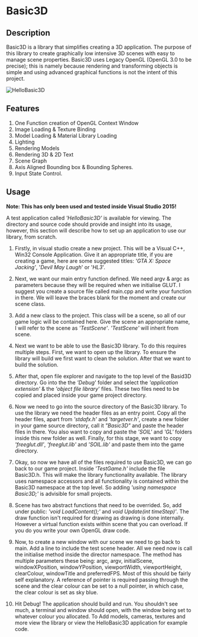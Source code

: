 # Basic3D

## Description
Basic3D is a library that simplifies creating a 3D application. The purpose of this library to create graphically low intensive 3D scenes with easy to manage scene properties. Basic3D uses Legacy OpenGL (OpenGL 3.0 to be precise); this is namely because rendering and transforming objects is simple and using advanced graphical functions is not the intent of this project. 

![HelloBasic3D](https://github.com/chompAR/Basic3D/blob/master/2017-02-21.png)

## Features
1. One Function creation of OpenGL Context Window
2. Image Loading & Texture Binding
3. Model Loading & Material Library Loading
4. Lighting
5. Rendering Models
6. Rendering 3D & 2D Text
7. Scene Graph
8. Axis Aligned Bounding box & Bounding Spheres.
9. Input State Control.

## Usage
**Note: This has only been used and tested inside Visual Studio 2015!**

A test application called *'HelloBasic3D'* is available for viewing. The directory and source code should provide and insight into its usage, however, this section will describe how to set up an application to use our library, from scratch. 

1. Firstly, in visual studio create a new project. This will be a Visual C++, Win32 Console Application. Give it an appropriate title, if you are creating a game, here are some suggested titles: *'GTA X: Space Jacking'*,  '*Devil May Laugh*' or '*HL3*'.

2. Next, we want our main entry function defined. We need argv & argc as parameters because they will be required when we initialise GLUT. I suggest you create a source file called main.cpp and write your function in there. We will leave the braces blank for the moment and create our scene class.

3. Add a new class to the project. This class will be a scene, so all of our game logic will be contained here. Give the scene an appropriate name, I will refer to the scene as *'TestScene'*. *'TestScene'* will inherit from scene. 

4. Next we want to be able to use the Basic3D library. To do this requires multiple steps. First, we want to open up the library. To ensure the library will build we first want to clean the solution. After that we want to build the solution.

5. After that, open file explorer and navigate to the top level of the Basid3D directory. Go into the the *'Debug*' folder and select the *'application extension'* & the *'object file library*' files. These two files need to be copied and placed inside your game project directory.

6. Now we need to go into the source directory of the Basic3D library. To use the library we need the header files as an entry point. Copy all the header files, apart from *'stdafx.h'* and *'targetver.h'*, create a new folder in your game source directory, call it *"Basic3D"* and paste the header files in there. You also want to copy and paste the *'SOIL'* and *'GL'* folders inside this new folder as well. Finally, for this stage, we want to copy *'freeglut.dll'*, *'freeglut.lib'* and *'SOIL.lib'* and paste them into the game directory.

7. Okay, so now we have all of the files required to use Basic3D, we can go back to our game project. Inside *'TestGame.h'* include the file Basic3D.h. This will make the library functionality available. The library uses namespace accessors and all functionality is contained within the Basic3D namespace at the top level. So adding *'using namespace Basic3D;'* is advisible for small projects.

8. Scene has two abstract functions that need to be overrided. So, add under public: *'void LoadContent();'* and *void Update(int timeStep)'*. The draw function isn't required for drawing as drawing is done internally. However a virtual function exists within scene that you can overload. If you do you write your own OpenGL draw code.

9. Now, to create a new window with our scene we need to go back to main. Add a line to include the test scene header. All we need now is call the initialise method inside the director namespace. The method has multiple parameters these being: argc, argv, initialScene, windowXPosition, windowYPosition, viewportWidth, viewportHeight, clearColour, windowTitle and preferredFPS. Most of this should be fairly self explanatory. A reference of pointer is required passing through the scene and the clear colour can be set to a null pointer, in which case, the clear colour is set as sky blue.

10. Hit Debug! The application should build and run. You shouldn't see much, a terminal and window should open, with the window being set to whatever colour you allocated. To Add models, cameras, textures and more view the library or view the HelloBasic3D application for example code. 
